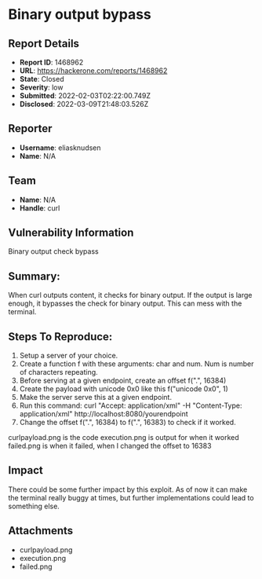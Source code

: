 # Binary output bypass

## Report Details
- **Report ID**: 1468962
- **URL**: https://hackerone.com/reports/1468962
- **State**: Closed
- **Severity**: low
- **Submitted**: 2022-02-03T02:22:00.749Z
- **Disclosed**: 2022-03-09T21:48:03.526Z

## Reporter
- **Username**: eliasknudsen
- **Name**: N/A

## Team
- **Name**: N/A
- **Handle**: curl

## Vulnerability Information
Binary output check bypass

## Summary:
When curl outputs content, it checks for binary output. If the output is large enough, it bypasses the check for binary output. This can mess with the terminal.

## Steps To Reproduce:
1. Setup a server of your choice.
2. Create a function f with these arguments: char and num. Num is number of characters repeating.
3. Before serving at a given endpoint, create an offset f(".", 16384)
4. Create the payload with unicode 0x0 like this f("unicode 0x0", 1)
5. Make the server serve this at a given endpoint.
6. Run this command: curl "Accept: application/xml" -H "Content-Type: application/xml" http://localhost:8080/yourendpoint
7. Change the offset f(".", 16384) to f(".", 16383) to check if it worked.


 curlpayload.png is the code
execution.png is output for when it worked
failed.png is when it failed, when I changed the offset to 16383

## Impact

There could be some further impact by this exploit. As of now it can make the terminal really buggy at times, but further implementations could lead to something else.

## Attachments
- curlpayload.png
- execution.png
- failed.png
